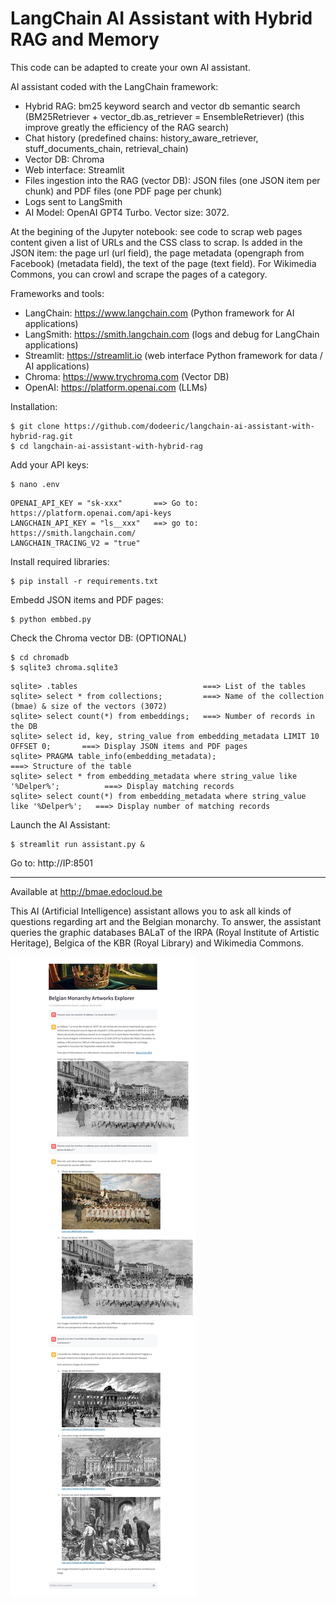 # LangChain AI Assistant with Hybrid RAG and Memory

This code can be adapted to create your own AI assistant.

AI assistant coded with the LangChain framework:

- Hybrid RAG: bm25 keyword search and vector db semantic search (BM25Retriever + vector_db.as_retriever = EnsembleRetriever) (this improve greatly the efficiency of the RAG search)
- Chat history (predefined chains: history_aware_retriever, stuff_documents_chain, retrieval_chain)
- Vector DB: Chroma
- Web interface: Streamlit
- Files ingestion into the RAG (vector DB): JSON files (one JSON item per chunk) and PDF files (one PDF page per chunk)
- Logs sent to LangSmith
- AI Model: OpenAI GPT4 Turbo. Vector size: 3072.

At the begining of the Jupyter notebook: see code to scrap web pages content given a list of URLs and the CSS class to scrap. Is added in the JSON item: the page url (url field), the page metadata (opengraph from Facebook) (metadata field), the text of the page (text field). For Wikimedia Commons, you can crowl and scrape the pages of a category.
 
Frameworks and tools:

- LangChain: https://www.langchain.com (Python framework for AI applications)
- LangSmith: https://smith.langchain.com (logs and debug for LangChain applications)
- Streamlit: https://streamlit.io (web interface Python framework for data / AI applications)
- Chroma: https://www.trychroma.com (Vector DB)
- OpenAI: https://platform.openai.com (LLMs)

Installation:

```
$ git clone https://github.com/dodeeric/langchain-ai-assistant-with-hybrid-rag.git
$ cd langchain-ai-assistant-with-hybrid-rag
```

Add your API keys:

```
$ nano .env
```

```
OPENAI_API_KEY = "sk-xxx"       ==> Go to: https://platform.openai.com/api-keys
LANGCHAIN_API_KEY = "ls__xxx"   ==> go to: https://smith.langchain.com/
LANGCHAIN_TRACING_V2 = "true"
```

Install required libraries:

```
$ pip install -r requirements.txt
```

Embedd JSON items and PDF pages:

```
$ python embbed.py
```

Check the Chroma vector DB: (OPTIONAL)

```
$ cd chromadb
$ sqlite3 chroma.sqlite3
```
```
sqlite> .tables                            ===> List of the tables
sqlite> select * from collections;         ===> Name of the collection (bmae) & size of the vectors (3072)
sqlite> select count(*) from embeddings;   ===> Number of records in the DB
sqlite> select id, key, string_value from embedding_metadata LIMIT 10 OFFSET 0;       ===> Display JSON items and PDF pages
sqlite> PRAGMA table_info(embedding_metadata);                                        ===> Structure of the table   
sqlite> select * from embedding_metadata where string_value like '%Delper%';          ===> Display matching records
sqlite> select count(*) from embedding_metadata where string_value like '%Delper%';   ===> Display number of matching records
```

Launch the AI Assistant:

```
$ streamlit run assistant.py &
```

Go to: http://IP:8501

---

Available at http://bmae.edocloud.be

This AI (Artificial Intelligence) assistant allows you to ask all kinds of questions regarding art and the Belgian monarchy. To answer, the assistant queries the graphic databases BALaT of the IRPA (Royal Institute of Artistic Heritage), Belgica of the KBR (Royal Library) and Wikimedia Commons.

![bmae](./screenshot.jpg)
